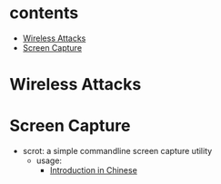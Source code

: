 # contents
- [Wireless Attacks](#wireless-attacks)
- [Screen Capture](#screen-capture)

# Wireless Attacks

# Screen Capture
- scrot: a simple commandline screen capture utility
  * usage:
    - [Introduction in Chinese](https://github.com/LinuxTOY/linuxtoy.org/blob/master/content/mastering-scrot.md)
